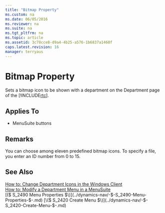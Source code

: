 ```yaml
---
title: "Bitmap Property"
ms.custom: na
ms.date: 06/05/2016
ms.reviewer: na
ms.suite: na
ms.tgt_pltfrm: na
ms.topic: article
ms.assetid: 3c78cce8-d9a4-4b25-a576-1b6837a1460f
caps.latest.revision: 16
manager: terryaus
---
```

# Bitmap Property
Sets a bitmap icon to be shown with a department on the Department page of the [!INCLUDE[rtc](../dynamics-nav/includes/rtc_md.md)].  
  
## Applies To  
  
-   MenuSuite buttons  
  
## Remarks  
 You can choose among eleven predefined bitmap icons. To specify a file, you enter an ID number from 0 to 15.  
  
## See Also  
 [How to: Change Department Icons in the Windows Client](../Topic/How%20to:%20Change%20Department%20Icons%20in%20the%20Windows%20Client.md)   
 [How to: Modify a Department Menu in a MenuSuite](../Topic/How%20to:%20Modify%20a%20Department%20Menu%20in%20a%20MenuSuite.md)   
 [\($ S\_2490 Menu Properties $\)](../dynamics-nav/-$-S_2490-Menu-Properties-$-.md)   
 [\($ S\_2420 Create Menu $\)](../dynamics-nav/-$-S_2420-Create-Menu-$-.md)